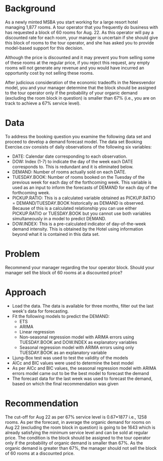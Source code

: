 # Background
As a newly minted MSBA you start working for a large resort hotel managing 1,877 rooms. A tour operator that you frequently do business with has requested a block of 
60 rooms for Aug. 22. As this operator will pay a discounted rate for each room, your manager is uncertain if she should give this block of rooms to the tour operator, 
and she has asked you to provide model-based support for this decision.

Although the price is discounted and it may prevent you from selling some of these rooms at the regular price, if you reject this request, any empty rooms will not 
generate any revenue and you would have incurred an opportunity cost by not selling these rooms.

After judicious consideration of the economic tradeoffs in the Newsvendor model, you and your manager determine that the block should be assigned to the tour operator 
only if the probability of your organic demand (excluding the room block in question) is smaller than 67% (i.e., you are on track to achieve a 67% service level).

# Data
To address the booking question you examine the following data set and proceed to develop a demand forecast model. The data set Booking Exercise.csv consists of daily observations of the following six variables:
- DATE: Calendar date corresponding to each observation.
- DOW: Index (1-7) to indicate the day of the week each DATE corresponds to. This is redundant and it is eliminated below.
- DEMAND: Number of rooms actually sold on each DATE.
- TUESDAY.BOOK: Number of rooms booked on the Tuesday of the previous week for each day of the forthcoming week. This variable is used as an input to inform the forecasts of DEMAND for each day of the forthcoming week.
- PICKUP.RATIO: This is a calculated variable obtained as PICKUP.RATIO = DEMAND/TUESDAY.BOOK historically as DEMAND is observed. Because of this is a calculated relationship you can use either PICKUP.RATIO or TUESDAY.BOOK but you cannot use both variables simultaneously in a model to predict DEMAND.
- DOW.INDEX: This is a pre-calculated indicator of day-of-the-week demand intensity. This is obtained by the Hotel using information beyond what it is contained in this data set.

# Problem
Recommend your manager regarding the tour operator block. Should your manager sell the block of 60 rooms at a discounted price?

# Approach
- Load the data. The data is available for three months, filter out the last week's data for forecasting.
- Fit the following models to predict the DEMAND:
  - ETS 
  - ARIMA
  - Linear regression
  - Non-seasonal regression model with ARIMA errors using TUESDAY.BOOK and DOW.INDEX as explanatory variables
  - Seasonal regression model with ARIMA errors using only TUESDAY.BOOK as an explanatory variable
 - Ljung-Box test was used to test the validity of the models
 - AICc and BIC values were used to determine the best model
 - As per AICc and BIC values, the seasonal regression model with ARIMA errors model came out to be the best model to forecast the demand
 - The forecast data for the last week was used to forecast the demand, based on which the final recommendation was given
 
 # Recommendation
 The cut-off for Aug 22 as per 67% service level is 0.67*1877 i.e., 1258 rooms. As per the forecast, in average the organic demand for rooms on Aug 22 (excluding the room block in question) is going to be 1643 which is already satisfying the minimum service level and can be sold at regular price. The condition is the block should be assigned to the tour operator only if the probability of organic demand is smaller than 67%. As the organic demand is greater than 67%, the manager should not sell the block of 60 rooms at a discounted price.
